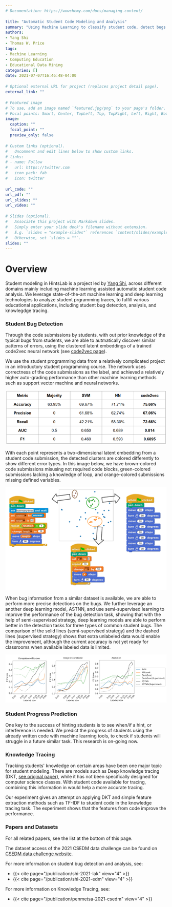 ```yaml
---
# Documentation: https://wowchemy.com/docs/managing-content/

title: "Automatic Student Code Modeling and Analysis"
summary: "Using Machine Learning to classify student code, detect bugs by students, and model student progress."
authors: 
- Yang Shi
- Thomas W. Price
tags:
- Machine Learning
- Computing Education
- Educational Data Mining
categories: []
date: 2021-07-07T16:46:48-04:00

# Optional external URL for project (replaces project detail page).
external_link: ""

# Featured image
# To use, add an image named `featured.jpg/png` to your page's folder.
# Focal points: Smart, Center, TopLeft, Top, TopRight, Left, Right, BottomLeft, Bottom, BottomRight.
image:
  caption: ""
  focal_point: ""
  preview_only: false

# Custom links (optional).
#   Uncomment and edit lines below to show custom links.
# links:
# - name: Follow
#   url: https://twitter.com
#   icon_pack: fab
#   icon: twitter

url_code: ""
url_pdf: ""
url_slides: ""
url_video: ""

# Slides (optional).
#   Associate this project with Markdown slides.
#   Simply enter your slide deck's filename without extension.
#   E.g. `slides = "example-slides"` references `content/slides/example-slides.md`.
#   Otherwise, set `slides = ""`.
slides: ""
---
```


# Overview

Student modeling in HintsLab is a project led by [Yang Shi](http://yshi.info/), across different domains mainly including machine learning assisted automatic student code analysis. We leverage state-of-the-art machine learning and deep learning technologies to analyze student prgramming traces, to fulfill various educational applications, including student bug detection, analysis, and knowlegdge tracing.

### Student Bug Detection

Through the code submissions by students, with out prior knowledge of the typical bugs from students, we are able to autmatically discover similar patterns of errors, using the clustered latent embeddings of a trained code2vec neural network (see [code2vec page](https://code2vec.org/)).

We use the student programming data from a relatively complicated project in an introductory student programming course. The network uses correctness of the code submissions as the label, and achieved a relatively higher auto-grading performance than other machine learning methods such as support vector machine and neural networks. 

<img src="autograding-performance.png" alt="Autograding performance comparison chart."/>

With each point represents a two-dimensional latent embedding from a student code submission, the detected clusters are colored differently to show different error types. In this image below, we have brown-colored code submissions misusing not required code blocks, green-colored submissions lacking a knowledge of loop, and orange-colored submissions missing defined variables.

<img src="detected-clusters.png" alt="Detected bug clusters."/>

When bug information from a similar dataset is available, we are able to perform more precise detections on the bugs. We further leverage an another deep learning model, ASTNN, and use semi-supervised learning to improve the performance of the bug detection task, showing that with the help of semi-supervised strategy, deep learning models are able to perform better in the detection tasks for three types of common student bugs. The comparison of the solid lines (semi-supervised strategy) and the dashed lines (supervised strategy) shows that extra unlabeled data would enable the improvement, although the current accuracy is not yet ready for classrooms when available labeled data is limited.

<img src="detection-performance.png" alt="Detection performance comparison graphs."/>

### Student Progress Prediction

One key to the success of hinting students is to see when/if a hint, or interference is needed. We predict the progress of students using the already written code with machine learning tools, to check if students will struggle in a future similar task. This research is on-going now.

### Knowledge Tracing

Tracking students' knowledge on certain areas have been one major topic for student modeling. There are models such as Deep knowledge tracing (DKT, [see original paper](https://stanford.edu/~cpiech/bio/papers/deepKnowledgeTracing.pdf)), while it has not been specifically designed for computer science classes. With student code available for tracing, combining this information in would help a more accurate tracing.

Our experiment gives an attempt on applying DKT and simple feature extraction methods such as TF-IDF to student code in the knowledge tracing task. The experiment shows that the features from code improve the performance.

### Papers and Datasets

<a name="datasets" class="anchor"></a>

For all related papers, see the list at the bottom of this page.

The dataset access of the 2021 CSEDM data challenge can be found on [CSEDM data challenge website](https://sites.google.com/ncsu.edu/csedm-dc-2021/home).

For more information on student bug detection and analysis, see: 

* {{< cite page="/publication/shi-2021-lak" view="4" >}}
* {{< cite page="/publication/shi-2021-edm" view="4" >}}

For more information on Knowledge Tracing, see: 

* {{< cite page="/publication/penmetsa-2021-csedm" view="4" >}}

